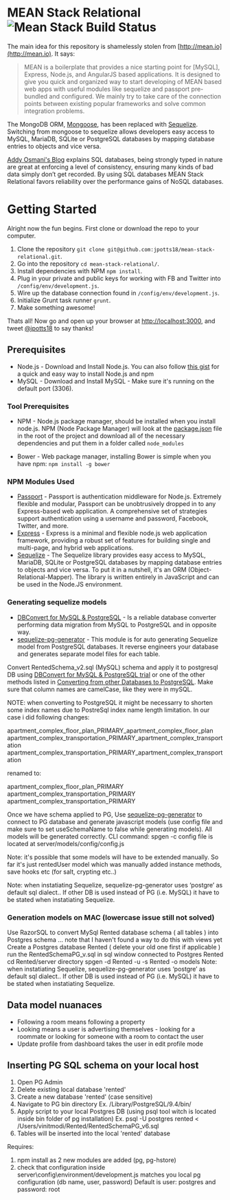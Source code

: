 MEAN Stack Relational ![Mean Stack Build Status](https://travis-ci.org/jpotts18/mean-stack-relational.png)
=====================
The main idea for this repository is shamelessly stolen from [http://mean.io](http://mean.io). It says:

> MEAN is a boilerplate that provides a nice starting point for [MySQL], Express, Node.js, and AngularJS based applications. It is designed to give you quick and organized way to start developing of MEAN based web apps with useful modules like sequelize and passport pre-bundled and configured. We mainly try to take care of the connection points between existing popular frameworks and solve common integration problems.


The MongoDB ORM, [Mongoose](http://mongoosejs.com/), has been replaced with [Sequelize](http://sequelizejs.com/). Switching from mongoose to sequelize allows developers easy access to MySQL, MariaDB, SQLite or PostgreSQL databases by mapping database entries to objects and vice versa.

[Addy Osmani's Blog](http://addyosmani.com/blog/full-stack-javascript-with-mean-and-yeoman/) explains SQL databases, being strongly typed in nature are great at enforcing a level of consistency, ensuring many kinds of bad data simply don’t get recorded. By using SQL databases MEAN Stack Relational favors reliability over the performance gains of NoSQL databases.

# Getting Started

Alright now the fun begins. First clone or download the repo to your computer. 

1. Clone the repository ```git clone git@github.com:jpotts18/mean-stack-relational.git```.
1. Go into the repository ```cd mean-stack-relational/```.
1. Install dependencies with NPM ```npm install```.
1. Plug in your private and public keys for working with FB and Twitter into ```/config/env/development.js```.
1. Wire up the database connection found in ```/config/env/development.js```.
1. Initialize Grunt task runner ```grunt```.
1. Make something awesome!

Thats all! Now go and open up your browser at [http://localhost:3000](http://localhost:3000), and tweet [@jpotts18](http://twitter.com/jpotts18) to say thanks!


## Prerequisites
- Node.js - Download and Install Node.js. You can also follow [this gist](https://gist.github.com/isaacs/579814) for a quick and easy way to install Node.js and npm
- MySQL - Download and Install MySQL - Make sure it's running on the default port (3306).

### Tool Prerequisites
- NPM - Node.js package manager, should be installed when you install node.js. NPM (Node Package Manager) will look at the [package.json](https://github.com/jpotts18/mean-stack-relational/blob/master/package.json) file in the root of the project and download all of the necessary dependencies and put them in a folder called ```node_modules```

- Bower - Web package manager, installing Bower is simple when you have npm:
``` npm install -g bower ```

### NPM Modules Used
- [Passport](http://passportjs.org/) - Passport is authentication middleware for Node.js. Extremely flexible and modular, Passport can be unobtrusively dropped in to any Express-based web application. A comprehensive set of strategies support authentication using a username and password, Facebook, Twitter, and more. 
- [Express](http://expressjs.com/) - Express is a minimal and flexible node.js web application framework, providing a robust set of features for building single and multi-page, and hybrid web applications.
- [Sequelize](http://sequelizejs.com/) - The Sequelize library provides easy access to MySQL, MariaDB, SQLite or PostgreSQL databases by mapping database entries to objects and vice versa. To put it in a nutshell, it's an ORM (Object-Relational-Mapper). The library is written entirely in JavaScript and can be used in the Node.JS environment. 

### Generating sequelize models
- [DBConvert for MySQL & PostgreSQL](https://dbconvert.com/convert-mysql-to-postgresql-pro.php) - Is a reliable database converter performing data migration from MySQL to PostgreSQL and in opposite way. 
- [sequelize-pg-generator](https://www.npmjs.com/package/sequelize-pg-generator) - This module is for auto generating Sequelize model from PostgreSQL databases. It reverse engineers your database and generates separate model files for each table.

Convert RentedSchema_v2.sql (MySQL) schema and apply it to postgresql DB using [DBConvert for MySQL & PostgreSQL trial](https://dbconvert.com/convert-mysql-to-postgresql-pro.php) or one of the other methods listed in [Converting from other Databases to PostgreSQL](https://wiki.postgresql.org/wiki/Converting_from_other_Databases_to_PostgreSQL). Make sure that column names are camelCase, like they were in mySQL.

NOTE: when converting to PostgreSQL it might be necessarry to shorten some index names due to PostreSql index name length limitation. In our case i did following changes:

apartment_complex_floor_plan_PRIMARY_apartment_complex_floor_plan
apartment_complex_transportation_PRIMARY_apartment_complex_transportation
apartment_complex_transportation_PRIMARY_apartment_complex_transportation

renamed to:

apartment_complex_floor_plan_PRIMARY
apartment_complex_transportation_PRIMARY
apartment_complex_transportation_PRIMARY

Once we have schema applied to PG, Use [sequelize-pg-generator](https://www.npmjs.com/package/sequelize-pg-generator) to connect to PG database and generate javascript models (use config file and make sure to set useSchemaName to false while generating models). All models will be generated correctly.
CLI command: spgen -c <path to config file>
config file is located at server/models/config/config.js

Note: it's possible that some models will have to be extended manually. So far it's just rentedUser model which was manually added instance methods, save hooks etc (for salt, crypting etc..)

Note: when instatiating Sequelize, sequelize-pg-generator uses ‘postgre’ as default sql dialect.. If other DB is used instead of PG (i.e. MySQL) it have to be stated when instatiating Sequelize.

### Generation models on MAC (lowercase issue still not solved)
Use RazorSQL to convert MySql Rented database schema ( all tables ) into Postgres schema ... note that I haven't found a way to do this with views yet
Create a Postgres database Rented ( delete your old one first if applicable )
run the RentedSchemaPG_v.sql in sql window connected to Postgres Rented
cd Rented/server directory
spgen -d Rented -u -s Rented -o models
Note: when instatiating Sequelize, sequelize-pg-generator uses ‘postgre’ as default sql dialect.. If other DB is used instead of PG (i.e. MySQL) it have to be stated when instatiating Sequelize.

## Data model nuanaces
- Following a room means following a property
- Looking means a user is advertising themselves - looking for a roommate or looking for someone with a room to contact the user
- Update profile from dashboard takes the user in edit profile mode

## Inserting PG SQL schema on your local host
1. Open PG Admin
2. Delete existing local database 'rented'
3. Create a new database 'rented' (case sensitive)
4. Navigate to PG bin directory
Ex. /Library/PostgreSQL/9.4/bin/
5. Apply script to your local Postgres DB (using psql tool witch is located inside bin folder of pg installation)
Ex. psql -U postgres rented < /Users/vinitmodi/Rented/RentedSchemaPG_v6.sql
6. Tables will be inserted into the local 'rented' database 

Requires:
1. npm install as 2 new modules are added (pg, pg-hstore)
2. check that configuration inside server\config\environment/development.js matches you local pg configuration (db name, user, password)
Default is user: postgres and password: root
